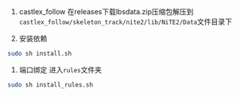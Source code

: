 1. castlex_follow
   在releases下载lbsdata.zip压缩包解压到<code>castlex_follow/skeleton_track/nite2/lib/NiTE2/Data</code>文件目录下
   
2. 安装依赖 
```bash
sudo sh install.sh
```

1. 端口绑定
进入<code>rules</code>文件夹
```bash
sudo sh install_rules.sh
```
